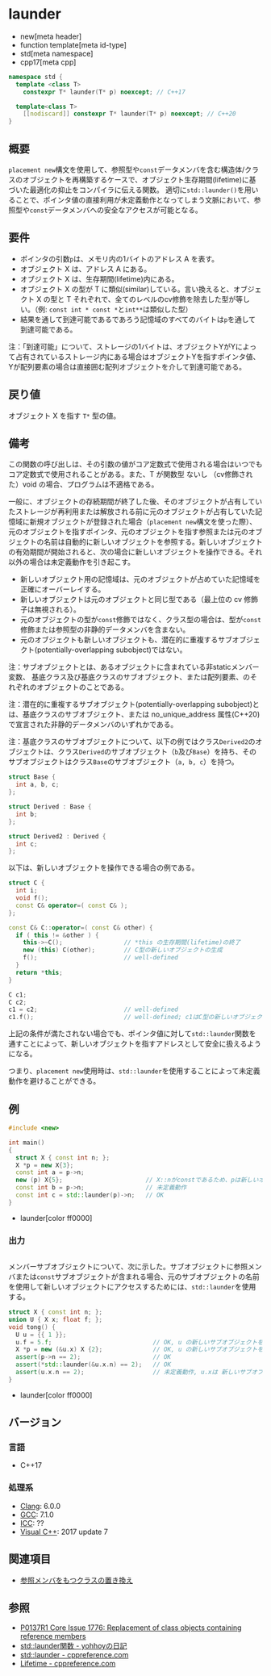 # launder
* new[meta header]
* function template[meta id-type]
* std[meta namespace]
* cpp17[meta cpp]

```cpp
namespace std {
  template <class T>
    constexpr T* launder(T* p) noexcept; // C++17

  template<class T>
    [[nodiscard]] constexpr T* launder(T* p) noexcept; // C++20
}
```


## 概要
`placement new`構文を使用して、参照型や`const`データメンバを含む構造体/クラスのオブジェクトを再構築するケースで、オブジェクト生存期間(lifetime)に基づいた最適化の抑止をコンパイラに伝える関数。
適切に`std::launder()`を用いることで、ポインタ値の直接利用が未定義動作となってしまう文脈において、参照型や`const`データメンバへの安全なアクセスが可能となる。


## 要件
- ポインタの引数`p`は、メモリ内の1バイトのアドレス A を表す。
- オブジェクト X は、アドレス A にある。
- オブジェクト X は、生存期間(lifetime)内にある。
- オブジェクト X の型が T に類似(similar)している。言い換えると、オブジェクト X の型と T それぞれで、全てのレベルのcv修飾を除去した型が等しい。（例: `const int * const *`と`int**`は類似した型）
- 結果を通して到達可能であるであろう記憶域のすべてのバイトは`p`を通して到達可能である。

注：「到達可能」について、ストレージの1バイトは、オブジェクトYがYによって占有されているストレージ内にある場合はオブジェクトYを指すポインタ値、Yが配列要素の場合は直接囲む配列オブジェクトを介して到達可能である。


## 戻り値
オブジェクト X を指す `T*` 型の値。


## 備考
この関数の呼び出しは、その引数の値がコア定数式で使用される場合はいつでもコア定数式で使用されることがある。また、T が関数型 ないし （cv修飾された）void の場合、プログラムは不適格である。 

一般に、オブジェクトの存続期間が終了した後、そのオブジェクトが占有していたストレージが再利用または解放される前に元のオブジェクトが占有していた記憶域に新規オブジェクトが登録された場合（`placement new`構文を使った際）、元のオブジェクトを指すポインタ、元のオブジェクトを指す参照または元のオブジェクトの名前は自動的に新しいオブジェクトを参照する。新しいオブジェクトの有効期間が開始されると、次の場合に新しいオブジェクトを操作できる。それ以外の場合は未定義動作を引き起こす。

- 新しいオブジェクト用の記憶域は、元のオブジェクトが占めていた記憶域を正確にオーバーレイする。
- 新しいオブジェクトは元のオブジェクトと同じ型である（最上位の cv 修飾子は無視される）。
- 元のオブジェクトの型が`const`修飾ではなく、クラス型の場合は、型が`const`修飾または参照型の非静的データメンバを含まない。
- 元のオブジェクトも新しいオブジェクトも、潜在的に重複するサブオブジェクト(potentially-overlapping subobject)ではない。

注：サブオブジェクトとは、あるオブジェクトに含まれている非staticメンバー変数、 基底クラス及び基底クラスのサブオブジェクト、または配列要素、のそれぞれのオブジェクトのことである。

注：潜在的に重複するサブオブジェクト(potentially-overlapping subobject)とは、基底クラスのサブオブジェクト、または no_unique_address 属性(C++20)で宣言された非静的データメンバのいずれかである。

注：基底クラスのサブオブジェクトについて、以下の例ではクラス`Derived2`のオブジェクトは、クラス`Derived`のサブオブジェクト（`b`及び`Base`）を持ち、そのサブオブジェクトはクラス`Base`のサブオブジェクト（`a, b, c`）を持つ。

```cpp
struct Base {
  int a, b, c;
};

struct Derived : Base {
  int b;
};

struct Derived2 : Derived {
  int c;
};
```

以下は、新しいオブジェクトを操作できる場合の例である。

```cpp
struct C {
  int i;
  void f();
  const C& operator=( const C& );
};

const C& C::operator=( const C& other) {
  if ( this != &other ) {
    this->~C();                 // *this の生存期間(lifetime)の終了
    new (this) C(other);        // C型の新しいオブジェクトの生成
    f();                        // well-defined
  }
  return *this;
}

C c1;
C c2;
c1 = c2;                        // well-defined
c1.f();                         // well-defined; c1はC型の新しいオブジェクトを参照しています
```

上記の条件が満たされない場合でも、ポインタ値に対して`std::launder`関数を通すことによって、新しいオブジェクトを指すアドレスとして安全に扱えるようになる。

つまり、`placement new`使用時は、`std::launder`を使用することによって未定義動作を避けることができる。


## 例
```cpp example
#include <new>

int main()
{
  struct X { const int n; };
  X *p = new X{3};
  const int a = p->n;
  new (p) X{5};                       // X::nがconstであるため、pは新しいオブジェクトを指さない
  const int b = p->n;                 // 未定義動作
  const int c = std::launder(p)->n;   // OK
}
```
* launder[color ff0000]

### 出力
```
```

メンバーサブオブジェクトについて、次に示した。サブオブジェクトに参照メンバまたは`const`サブオブジェクトが含まれる場合、元のサブオブジェクトの名前を使用して新しいオブジェクトにアクセスするためには、`std::launder`を使用する。

```cpp
struct X { const int n; };
union U { X x; float f; };
void tong() {
  U u = {{ 1 }};
  u.f = 5.f;                            // OK, u の新しいサブオブジェクトを生成
  X *p = new (&u.x) X {2};              // OK, u の新しいサブオブジェクトを生成
  assert(p->n == 2);                    // OK
  assert(*std::launder(&u.x.n) == 2);   // OK
  assert(u.x.n == 2);                   // 未定義動作, u.xは 新しいサブオブジェクトを指定しない
}
```
* launder[color ff0000]


## バージョン
### 言語
- C++17


### 処理系
- [Clang](/implementation.md#clang): 6.0.0
- [GCC](/implementation.md#gcc): 7.1.0
- [ICC](/implementation.md#icc): ??
- [Visual C++](/implementation.md#visual_cpp): 2017 update 7


## 関連項目
- [参照メンバをもつクラスの置き換え](/lang/cpp17/replacement_of_class_objects_containing_reference_members.md)


## 参照
- [P0137R1 Core Issue 1776: Replacement of class objects containing reference members](http://www.open-std.org/jtc1/sc22/wg21/docs/papers/2016/p0137r1.html)
- [std::launder関数 - yohhoyの日記](http://d.hatena.ne.jp/yohhoy/20170817/p1)
- [std::launder - cppreference.com](https://ja.cppreference.com/w/cpp/utility/launder)
- [Lifetime - cppreference.com](https://en.cppreference.com/w/cpp/language/lifetime)
